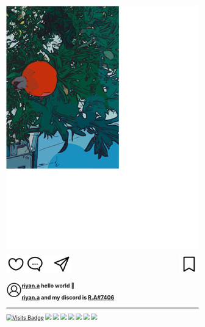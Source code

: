 <!--
**riyan-ahmed/riyan-ahmed** is a ✨ _special_ ✨ repository because its `README.md` (this file) appears on your GitHub profile.

Here are some ideas to get you started:

- 🔭 I’m currently working on ...
- 🌱 I’m currently learning ...
- 👯 I’m looking to collaborate on ...
- 🤔 I’m looking for help with ...
- 💬 Ask me about ...
- 📫 How to reach me: ...
- 😄 Pronouns: ...
- ⚡ Fun fact: ...
-->

<img src="logos/zakurotreecolor.svg" alt="tree"/>

<p>
<img src="logos/like.svg" height="50" width="50" align="left"><img src="logos/comment.svg" height="50" width="50"><img src="logos/blank.svg" height="50" width="20"><img src="logos/send.svg" height="50" width="50" ><img src="logos/save.svg" align="right" height="50" width="50">
</p>

<h4>
<img src="logos/user.svg" height="40" width="40" align="left">
<a href="https://www.instagram.com/riyan.a/" target="blank">riyan.a</a> <span>hello world 👋</span> 

<a href="https://www.instagram.com/riyan.a/" target="blank">riyan.a</a> and my discord is <a href="https://discord.com/users/320781028165812236" target="blank">R.A#7406</a>

</h4> 

* * *

[![Visits Badge](https://badges.pufler.dev/visits/riyanah/riyanah)](https://badges.pufler.dev) ![](https://img.shields.io/badge/​-Javascript-<COLOR>?style=flat&logo=javascript&logoColor=white) ![](https://img.shields.io/badge/​-Java-<COLOR>?style=flat&logo=java&logoColor=white) ![](https://img.shields.io/badge/​-Python-<COLOR>?style=flat&logo=python&logoColor=white) ![](https://img.shields.io/badge/​-Git-fa0?style=flat&logo=git&logoColor=white) ![](https://img.shields.io/badge/​-Github-fa0?style=flat&logo=github&logoColor=white) ![](https://img.shields.io/badge/​-VS_Code-0af?style=flat&logo=visual-studio-code&logoColor=white) ![](https://img.shields.io/badge/​-React-0af?style=flat&logo=react&logoColor=white) 


